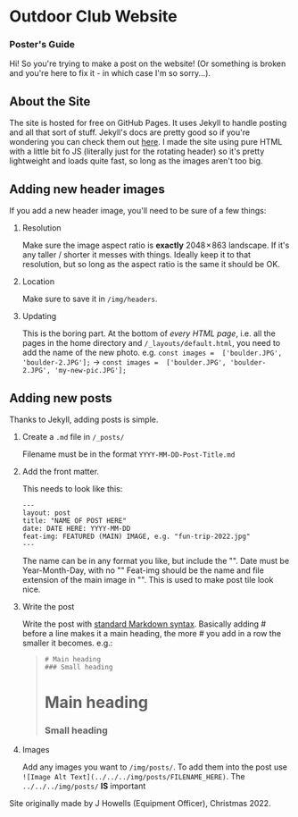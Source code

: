 # Outdoor Club Website
### Poster's Guide

Hi! So you're trying to make a post on the website! (Or something is broken and you're here to fix it - in which case I'm so sorry...).

## About the Site

The site is hosted for free on GitHub Pages. It uses Jekyll to handle posting and all that sort of stuff. Jekyll's docs are pretty good so if you're wondering you can check them out [here](https://jekyllrb.com/docs/).
I made the site using pure HTML with a little bit fo JS (literally just for the rotating header) so it's pretty lightweight and loads quite fast, so long as the images aren't too big.

## Adding new header images

If you add a new header image, you'll need to be sure of a few things:
1. Resolution

    Make sure the image aspect ratio is **exactly** 2048 × 863 landscape. If it's any taller / shorter it messes with things. Ideally keep it to that resolution, but so long as the aspect ratio is the same it should be OK.
2. Location

    Make sure to save it in `/img/headers`.
3. Updating

    This is the boring part. At the bottom of *every HTML page*, i.e. all the pages in the home directory and `/_layouts/default.html`, you need to add the name of the new photo. e.g. `const images =  ['boulder.JPG', 'boulder-2.JPG'];` -> `const images =  ['boulder.JPG', 'boulder-2.JPG', 'my-new-pic.JPG'];`

## Adding new posts

Thanks to Jekyll, adding posts is simple.
1. Create a `.md` file in `/_posts/`

    Filename must be in the format `YYYY-MM-DD-Post-Title.md`

2. Add the front matter.

    This needs to look like this:
    ```
    ---
    layout: post
    title: "NAME OF POST HERE"
    date: DATE HERE: YYYY-MM-DD
    feat-img: FEATURED (MAIN) IMAGE, e.g. "fun-trip-2022.jpg"
    ---
    ```
    The name can be in any format you like, but include the "".
    Date must be Year-Month-Day, with no ""
    Feat-img should be the name and file extension of the main image in "". This is used to make post tile look nice.

3. Write the post

    Write the post with [standard Markdown syntax](https://www.markdownguide.org/basic-syntax). Basically adding # before a line makes it a main heading, the more # you add in a row the smaller it becomes. e.g.:

    >
    >```
    ># Main heading
    >### Small heading
    >```
    ># Main heading
    >### Small heading
    >

4. Images

    Add any images you want to `/img/posts/`. To add them into the post use `![Image Alt Text](../../../img/posts/FILENAME_HERE)`.
    The `../../../img/posts/` **IS** important

Site originally made by J Howells (Equipment Officer), Christmas 2022.